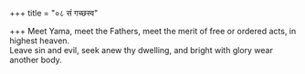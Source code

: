 +++
title = "०८ सं गच्छस्व"

+++
Meet Yama, meet the Fathers, meet the merit of free or ordered acts, in highest heaven.  
     Leave sin and evil, seek anew thy dwelling, and bright with glory wear another body.